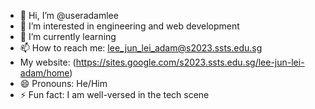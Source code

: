 - 👋 Hi, I’m @useradamlee
- 👀 I’m interested in engineering and web development
- 🌱 I’m currently learning 
- 📫 How to reach me: lee_jun_lei_adam@s2023.ssts.edu.sg
- My website: (https://sites.google.com/s2023.ssts.edu.sg/lee-jun-lei-adam/home)
- 😄 Pronouns: He/Him
- ⚡ Fun fact: I am well-versed in the tech scene

<!---
useradamlee/useradamlee is a ✨ special ✨ repository because its `README.md` (this file) appears on your GitHub profile.
You can click the Preview link to take a look at your changes.
--->
